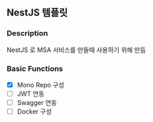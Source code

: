 ## NestJS 템플릿

### Description

NestJS 로 MSA 서비스를 만들때 사용하기 위해 만듬

### Basic Functions

- [x] Mono Repo 구성
- [ ] JWT 연동
- [ ] Swagger 연동
- [ ] Docker 구성
